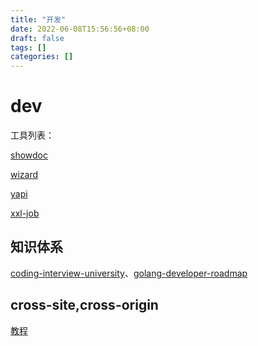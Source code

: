 ```yaml
---
title: "开发"
date: 2022-06-08T15:56:56+08:00
draft: false
tags: []
categories: []
---
```

# dev

工具列表：

[showdoc](https://www.showdoc.cc/)

[wizard](https://gitee.com/orionis/wizard)

[yapi](https://github.com/ymfe/yapi)

[xxl-job](https://github.com/xuxueli/xxl-job)

**知识体系**
---
[coding-interview-university](https://github.com/jwasham/coding-interview-university)、[golang-developer-roadmap](https://github.com/Alikhll/golang-developer-roadmap)

**cross-site,cross-origin**
--
[教程](https://cloud.tencent.com/developer/article/1751237)